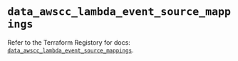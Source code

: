 # `data_awscc_lambda_event_source_mappings`

Refer to the Terraform Registory for docs: [`data_awscc_lambda_event_source_mappings`](https://registry.terraform.io/providers/hashicorp/awscc/0.70.0/docs/data-sources/lambda_event_source_mappings).
